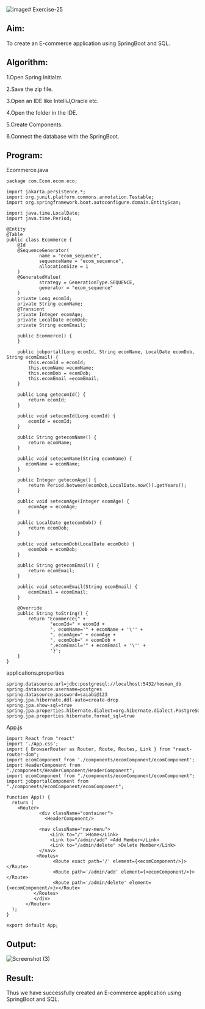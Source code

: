 ![image](https://github.com/SaiDarshan2003/E-commerce/assets/94692595/d4d7f2a2-70cf-4035-84fc-c39e0a32498f)# Exercise-25

## Aim:

To create an E-commerce application using SpringBoot and SQL.

## Algorithm:

1.Open Spring Initialzr.

2.Save the zip file.

3.Open an IDE like IntelliJ,Oracle etc.

4.Open the folder in the IDE.

5.Create Components.

6.Connect the database with the SpringBoot.

## Program:

Ecommerce.java
```
package com.Ecom.ecom.eco;

import jakarta.persistence.*;
import org.junit.platform.commons.annotation.Testable;
import org.springframework.boot.autoconfigure.domain.EntityScan;

import java.time.LocalDate;
import java.time.Period;

@Entity
@Table
public class Ecommerce {
    @Id
    @SequenceGenerator(
            name = "ecom_sequence",
            sequenceName = "ecom_sequence",
            allocationSize = 1
    )
    @GeneratedValue(
            strategy = GenerationType.SEQUENCE,
            generator = "ecom_sequence"
    )
    private Long ecomId;
    private String ecomName;
    @Transient
    private Integer ecomAge;
    private LocalDate ecomDob;
    private String ecomEmail;

    public Ecommerce() {
    }

    public jobportal(Long ecomId, String ecomName, LocalDate ecomDob, String ecomEmail) {
        this.ecomId = ecomId;
        this.ecomName =ecomName;
        this.ecomDob = ecomDob;
        this.ecomEmail =ecomEmail;
    }

    public Long getecomId() {
        return ecomId;
    }

    public void setecomId(Long ecomId) {
        ecomId = ecomId;
    }

    public String getecomName() {
        return ecomName;
    }

    public void setecomName(String ecomName) {
       ecomName = ecomName;
    }

    public Integer getecomAge() {
        return Period.between(ecomDob,LocalDate.now()).getYears();
    }

    public void setecomAge(Integer ecomAge) {
        ecomAge = ecomAge;
    }

    public LocalDate getecomDob() {
        return ecomDob;
    }

    public void setecomDob(LocalDate ecomDob) {
        ecomDob = ecomDob;
    }

    public String getecomEmail() {
        return ecomEmail;
    }

    public void setecomEmail(String ecomEmail) {
        ecomEmail = ecomEmail;
    }

    @Override
    public String toString() {
        return "Ecommerce{" +
                "ecomId=" + ecomId +
                ", ecomName='" + ecomName + '\'' +
                ", ecomAge=" + ecomAge +
                ", ecomDob=" + ecomDob +
                ",ecomEmail='" + ecomEmail + '\'' +
                '}';
    }
}

```

applications.properties
```
spring.datasource.url=jdbc:postgresql://localhost:5432/hosman_db
spring.datasource.username=postgres
spring.datasource.password=saiabi@123
spring.jpa.hibernate.ddl-auto=create-drop
spring.jpa.show-sql=true
spring.jpa.properties.hibernate.dialect=org.hibernate.dialect.PostgreSQLDialect
spring.jpa.properties.hibernate.format_sql=true

```

App.js
```
import React from "react"
import './App.css';
import { BrowserRouter as Router, Route, Routes, Link } from "react-router-dom";
import ecomComponent from './components/ecomComponent/ecomComponent';
import HeaderComponent from "./components/HeaderComponent/HeaderComponent";
import ecomComponent from "./components/ecomComponent/ecomComponent";
import jobportalComponent from "./components/ecomComponent/ecomComponent";

function App() {
  return (
    <Router>
            <div className="container">
              <HeaderComponent/>
              
            <nav className="nav-menu">
                <Link to="/" >Home</Link>
                <Link to="/admin/add" >Add Member</Link>
                <Link to="/admin/delete" >Delete Member</Link>
            </nav>
           <Routes>
                 <Route exact path='/' element={<ecomComponent/>}></Route>
                 <Route path='/admin/add' element={<ecomComponent/>}></Route>
                 <Route path='/admin/delete' element={<ecomComponent/>}></Route>
          </Routes>
          </div>
       </Router>
  );
}

export default App;
```

## Output:


![Screenshot (3)](https://github.com/SaiDarshan2003/E-commerce/assets/94692595/cdc7fbb8-7090-4edb-90ff-c0c0acc99abb)



## Result:

Thus we have successfully created an E-commerce application using SpringBoot and SQL.
